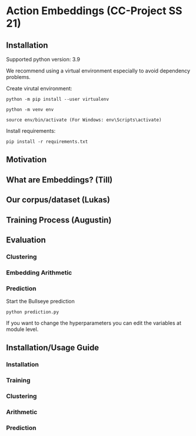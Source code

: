 # Action Embeddings (CC-Project SS 21) 


## Installation

Supported python version: 3.9

We recommend using a virtual environment especially to avoid dependency problems. 

Create virutal environment:

```
python -m pip install --user virtualenv

python -m venv env

source env/bin/activate (For Windows: env\Scripts\activate)
```

Install requirements:

```
pip install -r requirements.txt
```

## Motivation

## What are Embeddings? (Till)

## Our corpus/dataset (Lukas)

## Training Process (Augustin)

## Evaluation 

### Clustering

### Embedding Arithmetic

### Prediction

Start the Bullseye prediction

```
python prediction.py
```

If you want to change the hyperparameters you can edit the variables at module level.

## Installation/Usage Guide

### Installation

### Training

### Clustering

### Arithmetic

### Prediction
